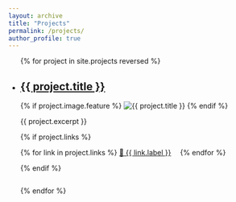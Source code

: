 ```yaml
---
layout: archive
title: "Projects"
permalink: /projects/
author_profile: true
---
```


<ul class="project-list">
  {% for project in site.projects reversed %}
    <li style="margin-bottom: 2em;">
      <h2><a href="{{ project.url | relative_url }}">{{ project.title }}</a></h2>
      {% if project.image.feature %}
        <img src="{{ project.image.feature | relative_url }}" alt="{{ project.title }}" style="max-width: 300px;">
      {% endif %}
      <p>{{ project.excerpt }}</p>
      {% if project.links %}
        <p>
          {% for link in project.links %}
            <a href="{{ link.url }}" target="_blank" style="margin-right: 1em;">🔗 {{ link.label }}</a>
          {% endfor %}
        </p>
      {% endif %}
    </li>
  {% endfor %}
</ul>
